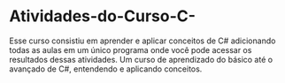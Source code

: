 # Atividades-do-Curso-C-
Esse curso consistiu em aprender e aplicar conceitos de C# adicionando todas as aulas em um único programa onde você pode acessar os resultados dessas atividades. Um curso de aprendizado do básico até o avançado de C#, entendendo e aplicando conceitos.
